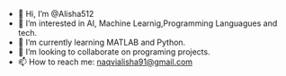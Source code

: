 - 👋 Hi, I’m @Alisha512
- 👀 I’m interested in AI, Machine Learnig,Programming Languagues and tech.
- 🌱 I’m currently learning MATLAB and Python.
- 💞️ I’m looking to collaborate on programing projects.
- 📫 How to reach me: naqvialisha91@gmail.com


